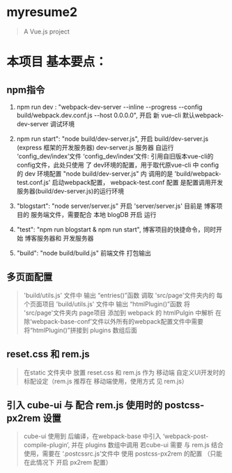 # myresume2

> A Vue.js project


# 本项目 基本要点：

## npm指令
1. npm run dev : "webpack-dev-server --inline --progress --config build/webpack.dev.conf.js --host 0.0.0.0",
 开启 新 vue-cli 默认webpack-dev-server 调试环境
2. npm run start": "node build/dev-server.js",
   开启 build/dev-server.js (express 框架的开发服务器)
   dev-server.js 服务器 自运行 ‘config_dev/index’文件
   ‘config_dev/index’文件: 引用自旧版本vue-cli的config文件，此处只使用 了 dev环境的配置，用于取代原vue-cli 中 config 的 dev 环境配置 
   "node build/dev-server.js" 内 调用的是 'build/webpack-test.conf.js' 启动webpack配置，
   webpack-test.conf 配置 是配置调用开发服务器(build/dev-server.js)的运行环境 

3. "blogstart": "node server/server.js"
   开启 'server/server.js' 目前是 博客项目的 服务端文件，需要配合 本地 blogDB 开启 运行

4. "test": "npm run blogstart & npm run start",
    博客项目的快捷命令，同时开始 博客服务器和 开发服务器
5. "build": "node build/build.js"
    前端文件 打包输出 

## 多页面配置
> 'build/utils.js' 文件中 输出 “entries()”函数 调取 'src/page'文件夹内的 每个页面项目
  'build/utils.js' 文件中 输出 “htmlPlugin()”函数 将 'src/page'文件夹内 page项目 添加到 webpack 的 htmlPulgin 中解析
  在 除‘webpack-base-conf’文件以外所有的webpack配置文件中需要将“htmlPlugin()”拼接到 plugins 数组后面

## reset.css 和 rem.js 
> 在static 文件夹中 放置 reset.css 和 rem.js 作为 移动端 自定义UI开发时的标配设定（rem.js 推荐在 移动端使用，使用方式 见 rem.js）

## 引入 cube-ui 与 配合 rem.js 使用时的 postcss-px2rem 设置
> cube-ui 使用到 后编译，在webpack-base 中引入 ‘webpack-post-compile-plugin’, 并在 plugins 数组中调用
若cube-ui 需要 与 rem.js 结合使用，需要在 ‘.postcssrc.js’文件中 使用 postcss-px2rem 的配置 （只能在此情况下 开启 px2rem 配置）

